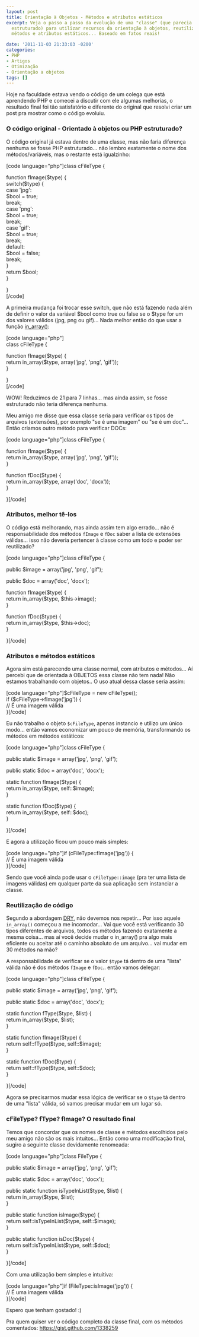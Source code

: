 ```yaml
---
layout: post
title: Orientação à Objetos - Métodos e atributos estáticos
excerpt: Veja o passo a passo da evolução de uma "classe" (que parecia mais código
  estruturado) para utilizar recursos da orientação à objetos, reutilização de código,
  métodos e atributos estáticos... Baseado em fatos reais!

date: '2011-11-03 21:33:03 -0200'
categories:
- PHP
- Artigos
- Otimização
- Orientação a objetos
tags: []
---
```

<p>Hoje na faculdade estava vendo o código de um colega que está aprendendo PHP e comecei a discutir com ele algumas melhorias, o resultado final foi tão satisfatório e diferente do original que resolvi criar um post pra mostrar como o código evoluiu.</p>
<h3>O código original - Orientado à objetos ou PHP estruturado?</h3>
<p>O código original já estava dentro de uma classe, mas não faria diferença nenhuma se fosse PHP estruturado... não lembro exatamente o nome dos métodos/variáveis, mas o restante está igualzinho:</p>
<p>[code language="php"]class cFileType {</p>
<p>	function fImage($type) {<br />
		switch($type) {<br />
			case 'jpg':<br />
			$bool = true;<br />
			break;<br />
			case 'png':<br />
			$bool = true;<br />
			break;<br />
			case 'gif':<br />
			$bool = true;<br />
			break;<br />
			default:<br />
			$bool = false;<br />
			break;<br />
		}<br />
		return $bool;<br />
	}</p>
<p>}<br />
[/code]</p>
<p>A primeira mudança foi trocar esse switch, que não está fazendo nada além de definir o valor da variável $bool como true ou false se o $type for um dos valores válidos (jpg, png ou gif)... Nada melhor então do que usar a função <a href="http://php.net/manual/en/function.in-array.php">in_array()</a>:</p>
<p>[code language="php"]<br />
class cFileType {</p>
<p>	function fImage($type) {<br />
		return in_array($type, array('jpg', 'png', 'gif'));<br />
	}</p>
<p>}<br />
[/code]</p>
<p>WOW! Reduzimos de 21 para 7 linhas... mas ainda assim, se fosse estruturado não teria diferença nenhuma.</p>
<p>Meu amigo me disse que essa classe seria para verificar os tipos de arquivos (extensões), por exemplo "se é uma imagem" ou "se é um doc"... Então criamos outro método para verificar DOCs:</p>
<p>[code language="php"]class cFileType {</p>
<p>	function fImage($type) {<br />
		return in_array($type, array('jpg', 'png', 'gif'));<br />
	}</p>
<p>	function fDoc($type) {<br />
		return in_array($type, array('doc', 'docx'));<br />
	}</p>
<p>}[/code]</p>
<h3>Atributos, melhor tê-los</h3>
<p>O código está melhorando, mas ainda assim tem algo errado... não é responsabilidade dos métodos <code>fImage</code> e <code>fDoc</code> saber a lista de extensões válidas... isso não deveria pertencer à classe como um todo e poder ser reutilizado?</p>
<p>[code language="php"]class cFileType {</p>
<p>	public $image = array('jpg', 'png', 'gif');</p>
<p>	public $doc = array('doc', 'docx');</p>
<p>	function fImage($type) {<br />
		return in_array($type, $this->image);<br />
	}</p>
<p>	function fDoc($type) {<br />
		return in_array($type, $this->doc);<br />
	}</p>
<p>}[/code]</p>
<h3>Atributos e métodos estáticos</h3>
<p>Agora sim está parecendo uma classe normal, com atributos e métodos... Aí percebi que de orientada à OBJETOS essa classe não tem nada! Não estamos trabalhando com objetos.. O uso atual dessa classe seria assim:</p>
<p>[code language="php"]$cFileType = new cFileType();<br />
if ($cFileType->fImage('jpg')) {<br />
	// É uma imagem válida<br />
}[/code]</p>
<p>Eu não trabalho o objeto <code>$cFileType</code>, apenas instancio e utilizo um único modo... então vamos economizar um pouco de memória, transformando os métodos em métodos estáticos:</p>
<p>[code language="php"]class cFileType {</p>
<p>	public static $image = array('jpg', 'png', 'gif');</p>
<p>	public static $doc = array('doc', 'docx');</p>
<p>	static function fImage($type) {<br />
		return in_array($type, self::$image);<br />
	}</p>
<p>	static function fDoc($type) {<br />
		return in_array($type, self::$doc);<br />
	}</p>
<p>}[/code]</p>
<p>E agora a utilização ficou um pouco mais simples:</p>
<p>[code language="php"]if (cFileType::fImage('jpg')) {<br />
	// É uma imagem válida<br />
}[/code]</p>
<p>Sendo que você ainda pode usar o <code>cFileType::image</code> (pra ter uma lista de imagens válidas) em qualquer parte da sua aplicação sem instanciar a classe.</p>
<h3>Reutilização de código</h3>
<p>Segundo a abordagem <a href="http://pt.wikipedia.org/wiki/Don't_repeat_yourself">DRY</a>, não devemos nos repetir... Por isso aquele <code>in_array()</code> começou a me incomodar... Vai que você está verificando 30 tipos diferentes de arquivos, todos os métodos fazendo exatamente a mesma coisa... mas aí você decide mudar o in_array() pra algo mais eficiente ou aceitar até o caminho absoluto de um arquivo... vai mudar em 30 métodos na mão?</p>
<p>A responsabilidade de verificar se o valor <code>$type</code> tá dentro de uma "lista" válida não é dos métodos <code>fImage</code> e <code>fDoc</code>.. então vamos delegar:</p>
<p>[code language="php"]class cFileType {</p>
<p>	public static $image = array('jpg', 'png', 'gif');</p>
<p>	public static $doc = array('doc', 'docx');</p>
<p>	static function fType($type, $list) {<br />
		return in_array($type, $list);<br />
	}</p>
<p>	static function fImage($type) {<br />
		return self::fType($type, self::$image);<br />
	}</p>
<p>	static function fDoc($type) {<br />
		return self::fType($type, self::$doc);<br />
	}</p>
<p>}[/code]</p>
<p>Agora se precisarmos mudar essa lógica de verificar se o <code>$type</code> tá dentro de uma "lista" válida, só vamos precisar mudar em um lugar só.</p>
<h3>cFileType? fType? fImage? O resultado final</h3>
<p>Temos que concordar que os nomes de classe e métodos escolhidos pelo meu amigo não são os mais intuitos... Então como uma modificação final, sugiro a seguinte classe devidamente renomeada:</p>
<p>[code language="php"]class FileType {</p>
<p>	public static $image = array('jpg', 'png', 'gif');</p>
<p>	public static $doc = array('doc', 'docx');</p>
<p>	public static function isTypeInList($type, $list) {<br />
		return in_array($type, $list);<br />
	}</p>
<p>	public static function isImage($type) {<br />
		return self::isTypeInList($type, self::$image);<br />
	}</p>
<p>	public static function isDoc($type) {<br />
		return self::isTypeInList($type, self::$doc);<br />
	}</p>
<p>}[/code]</p>
<p>Com uma utilização bem simples e intuitiva: </p>
<p>[code language="php"]if (FileType::isImage('jpg')) {<br />
	// É uma imagem válida<br />
}[/code]</p>
<p>Espero que tenham gostado! :)</p>
<p>Pra quem quiser ver o código completo da classe final, com os métodos comentados: <a href="https://gist.github.com/1338259">https://gist.github.com/1338259</a></p>
